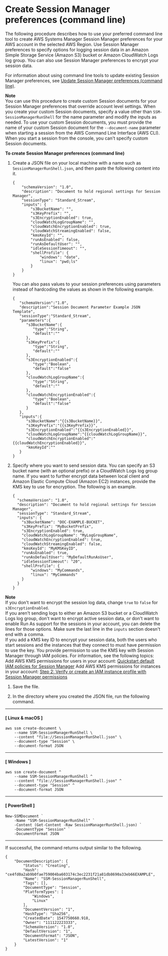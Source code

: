 # Create Session Manager preferences \(command line\)<a name="getting-started-create-preferences-cli"></a>

The following procedure describes how to use your preferred command line tool to create AWS Systems Manager Session Manager preferences for your AWS account in the selected AWS Region\. Use Session Manager preferences to specify options for logging session data in an Amazon Simple Storage Service \(Amazon S3\) bucket or Amazon CloudWatch Logs log group\. You can also use Session Manager preferences to encrypt your session data\.

For information about using command line tools to update existing Session Manager preferences, see [Update Session Manager preferences \(command line\)](getting-started-configure-preferences-cli.md)\.

**Note**  
You can use this procedure to create custom Session documents for your Session Manager preferences that override account level settings\. When you create your custom Session documents, specify a value other than `SSM-SessionManagerRunShell` for the name parameter and modify the inputs as needed\. To use your custom Session documents, you must provide the name of your custom Session document for the `--document-name` parameter when starting a session from the AWS Command Line Interface \(AWS CLI\)\. When you start a session from the console, you can't specify custom Session documents\.

**To create Session Manager preferences \(command line\)**

1. Create a JSON file on your local machine with a name such as `SessionManagerRunShell.json`, and then paste the following content into it\.

   ```
   {
       "schemaVersion": "1.0",
       "description": "Document to hold regional settings for Session Manager",
       "sessionType": "Standard_Stream",
       "inputs": {
           "s3BucketName": "",
           "s3KeyPrefix": "",
           "s3EncryptionEnabled": true,
           "cloudWatchLogGroupName": "",
           "cloudWatchEncryptionEnabled": true,
           "cloudWatchStreamingEnabled": false,
           "kmsKeyId": "",
           "runAsEnabled": false,
           "runAsDefaultUser": "",
           "idleSessionTimeout": "",
           "shellProfile": {
               "windows": "date",
               "linux": "pwd;ls"
           }
       }
   }
   ```

   You can also pass values to your session preferences using parameters instead of hardcoding the values as shown in the following example\.

   ```
   {
      "schemaVersion":"1.0",
      "description":"Session Document Parameter Example JSON Template",
      "sessionType":"Standard_Stream",
      "parameters":{
         "s3BucketName":{
            "type":"String",
            "default":""
         },
         "s3KeyPrefix":{
            "type":"String",
            "default":""
         },
         "s3EncryptionEnabled":{
            "type":"Boolean",
            "default":"false"
         },
         "cloudWatchLogGroupName":{
            "type":"String",
            "default":""
         },
         "cloudWatchEncryptionEnabled":{
            "type":"Boolean",
            "default":"false"
         }
      },
      "inputs":{
         "s3BucketName":"{{s3BucketName}}",
         "s3KeyPrefix":"{{s3KeyPrefix}}",
         "s3EncryptionEnabled":"{{s3EncryptionEnabled}}",
         "cloudWatchLogGroupName":"{{cloudWatchLogGroupName}}",
         "cloudWatchEncryptionEnabled":"{{cloudWatchEncryptionEnabled}}",
         "kmsKeyId":""
      }
   }
   ```

1. Specify where you want to send session data\. You can specify an S3 bucket name \(with an optional prefix\) or a CloudWatch Logs log group name\. If you want to further encrypt data between local client and Amazon Elastic Compute Cloud \(Amazon EC2\) instances, provide the KMS key to use for encryption\. The following is an example\.

   ```
   {
     "schemaVersion": "1.0",
     "description": "Document to hold regional settings for Session Manager",
     "sessionType": "Standard_Stream",
     "inputs": {
       "s3BucketName": "DOC-EXAMPLE-BUCKET",
       "s3KeyPrefix": "MyBucketPrefix",
       "s3EncryptionEnabled": true,
       "cloudWatchLogGroupName": "MyLogGroupName",
       "cloudWatchEncryptionEnabled": true,
       "cloudWatchStreamingEnabled": false,
       "kmsKeyId": "MyKMSKeyID",
       "runAsEnabled": true,
       "runAsDefaultUser": "MyDefaultRunAsUser",
       "idleSessionTimeout": "20",
       "shellProfile": {
           "windows": "MyCommands",
           "linux": "MyCommands"
       }
     }
   }
   ```
**Note**  
If you don't want to encrypt the session log data, change `true` to `false` for `s3EncryptionEnabled`\.  
If you aren't sending logs to either an Amazon S3 bucket or a CloudWatch Logs log group, don't want to encrypt active session data, or don't want to enable Run As support for the sessions in your account, you can delete the lines for those options\. Make sure the last line in the `inputs` section doesn't end with a comma\.  
If you add a KMS key ID to encrypt your session data, both the users who start sessions and the instances that they connect to must have permission to use the key\. You provide permission to use the KMS key with Session Manager through IAM policies\. For information, see the following topics:  
Add AWS KMS permissions for users in your account: [Quickstart default IAM policies for Session Manager](getting-started-restrict-access-quickstart.md)
Add AWS KMS permissions for instances in your account: [Step 2: Verify or create an IAM instance profile with Session Manager permissions](session-manager-getting-started-instance-profile.md)

1. Save the file\.

1. In the directory where you created the JSON file, run the following command\.

------
#### [ Linux & macOS ]

   ```
   aws ssm create-document \
       --name SSM-SessionManagerRunShell \
       --content "file://SessionManagerRunShell.json" \
       --document-type "Session" \
       --document-format JSON
   ```

------
#### [ Windows ]

   ```
   aws ssm create-document ^
       --name SSM-SessionManagerRunShell ^
       --content "file://SessionManagerRunShell.json" ^
       --document-type "Session" ^
       --document-format JSON
   ```

------
#### [ PowerShell ]

   ```
   New-SSMDocument `
       -Name "SSM-SessionManagerRunShell" `
       -Content (Get-Content -Raw SessionManagerRunShell.json) `
       -DocumentType "Session" `
       -DocumentFormat JSON
   ```

------

   If successful, the command returns output similar to the following\.

   ```
   {
       "DocumentDescription": {
           "Status": "Creating",
           "Hash": "ce4fd0a2ab9b0fae759004ba603174c3ec2231f21a81db8690a33eb66EXAMPLE",
           "Name": "SSM-SessionManagerRunShell",
           "Tags": [],
           "DocumentType": "Session",
           "PlatformTypes": [
               "Windows",
               "Linux"
           ],
           "DocumentVersion": "1",
           "HashType": "Sha256",
           "CreatedDate": 1547750660.918,
           "Owner": "111122223333",
           "SchemaVersion": "1.0",
           "DefaultVersion": "1",
           "DocumentFormat": "JSON",
           "LatestVersion": "1"
       }
   }
   ```